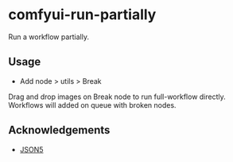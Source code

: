 # comfyui-run-partially

Run a workflow partially.

## Usage  

- Add node > utils > Break

Drag and drop images on Break node to run full-workflow directly.  
Workflows will added on queue with broken nodes.  

## Acknowledgements

- [JSON5](https://json5.org/)